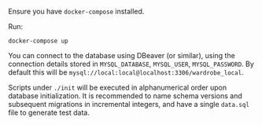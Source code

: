 Ensure you have `docker-compose` installed.

Run:

```
docker-compose up
```

You can connect to the database using DBeaver (or similar), using the connection details stored in `MYSQL_DATABASE`, `MYSQL_USER`, `MYSQL_PASSWORD`. By default this will be `mysql://local:local@localhost:3306/wardrobe_local`.

Scripts under `./init` will be executed in alphanumerical order upon database initialization. It is recommended to name schema versions and subsequent migrations in incremental integers, and have a single `data.sql` file to generate test data.
